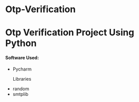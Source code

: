 # Otp-Verification
<h1> Otp Verification Project Using Python</h1>
<p>
  <h4> Software Used:</h4>
  <ul type="dot">
    <li>Pycharm</li>
    <p> Libraries</p>
    <li>random</li>
    <li>smtplib</li>
  </ul>
</p>

